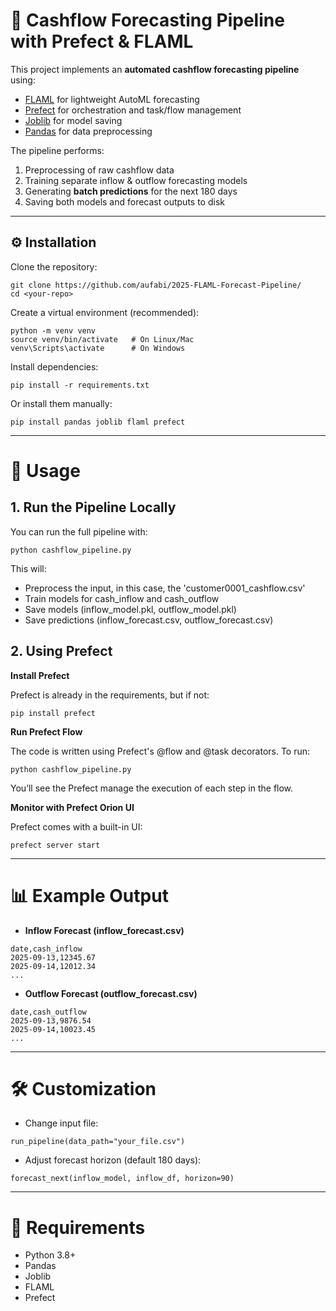 # 🏦 Cashflow Forecasting Pipeline with Prefect & FLAML

This project implements an **automated cashflow forecasting pipeline** using:

- [FLAML](https://microsoft.github.io/FLAML/) for lightweight AutoML forecasting  
- [Prefect](https://docs.prefect.io/) for orchestration and task/flow management  
- [Joblib](https://joblib.readthedocs.io/) for model saving  
- [Pandas](https://pandas.pydata.org/) for data preprocessing  

The pipeline performs:
1. Preprocessing of raw cashflow data  
2. Training separate inflow & outflow forecasting models  
3. Generating **batch predictions** for the next 180 days  
4. Saving both models and forecast outputs to disk  

---

## ⚙️ Installation

Clone the repository:

```
git clone https://github.com/aufabi/2025-FLAML-Forecast-Pipeline/
cd <your-repo>
```

Create a virtual environment (recommended):

```
python -m venv venv
source venv/bin/activate   # On Linux/Mac
venv\Scripts\activate      # On Windows
```

Install dependencies:

```
pip install -r requirements.txt
```

Or install them manually:

```
pip install pandas joblib flaml prefect

```

---

# 🚀 Usage
## 1. Run the Pipeline Locally

You can run the full pipeline with:

```
python cashflow_pipeline.py
```

This will:
- Preprocess the input, in this case, the 'customer0001_cashflow.csv'
- Train models for cash_inflow and cash_outflow
- Save models (inflow_model.pkl, outflow_model.pkl)
- Save predictions (inflow_forecast.csv, outflow_forecast.csv)

## 2. Using Prefect
**Install Prefect**

Prefect is already in the requirements, but if not:
```
pip install prefect
```

**Run Prefect Flow**

The code is written using Prefect's @flow and @task decorators. To run:
```
python cashflow_pipeline.py
```

You’ll see the Prefect manage the execution of each step in the flow.

**Monitor with Prefect Orion UI**

Prefect comes with a built-in UI:
```
prefect server start
```

---

# 📊 Example Output

- **Inflow Forecast (inflow_forecast.csv)**
```csv
date,cash_inflow
2025-09-13,12345.67
2025-09-14,12012.34
...
```

- **Outflow Forecast (outflow_forecast.csv)**
```csv
date,cash_outflow
2025-09-13,9876.54
2025-09-14,10023.45
...
```

---

# 🛠️ Customization

- Change input file:
```
run_pipeline(data_path="your_file.csv")
```

- Adjust forecast horizon (default 180 days):
```
forecast_next(inflow_model, inflow_df, horizon=90)
```

---

# 📌 Requirements

- Python 3.8+
- Pandas
- Joblib
- FLAML
- Prefect
